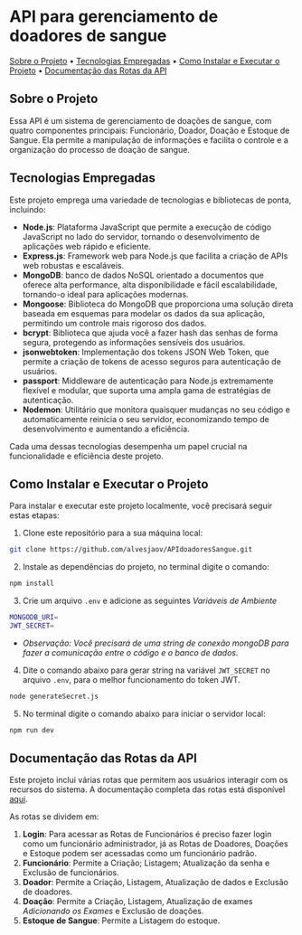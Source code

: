 # API para gerenciamento de doadores de sangue


[Sobre o Projeto](https://github.com/alvesjaov/APIdoadoresSangue#sobre-o-projeto) •
[Tecnologias Empregadas](https://github.com/alvesjaov/APIdoadoresSangue#tecnologias-empregadas) •
[Como Instalar e Executar o Projeto](https://github.com/alvesjaov/APIdoadoresSangue#como-instalar-e-executar-o-projeto) •
[Documentação das Rotas da API](https://github.com/alvesjaov/APIdoadoresSangue#documenta%C3%A7%C3%A3o-das-rotas-da-api)

## Sobre o Projeto

Essa API é um sistema de gerenciamento de doações de sangue, com quatro componentes principais: Funcionário, Doador, Doação e Estoque de Sangue. Ela permite a manipulação de informações e facilita o controle e a organização do processo de doação de sangue.

## Tecnologias Empregadas

Este projeto emprega uma variedade de tecnologias e bibliotecas de ponta, incluindo:

- **Node.js**: Plataforma JavaScript que permite a execução de código JavaScript no lado do servidor, tornando o desenvolvimento de aplicações web rápido e eficiente.
- **Express.js**: Framework web para Node.js que facilita a criação de APIs web robustas e escaláveis.
- **MongoDB**: banco de dados NoSQL orientado a documentos que oferece alta performance, alta disponibilidade e fácil escalabilidade, tornando-o ideal para aplicações modernas.
- **Mongoose**: Biblioteca do MongoDB que proporciona uma solução direta baseada em esquemas para modelar os dados da sua aplicação, permitindo um controle mais rigoroso dos dados.
- **bcrypt**: Biblioteca que ajuda você a fazer hash das senhas de forma segura, protegendo as informações sensíveis dos usuários.
- **jsonwebtoken**: Implementação dos tokens JSON Web Token, que permite a criação de tokens de acesso seguros para autenticação de usuários.
- **passport**: Middleware de autenticação para Node.js extremamente flexível e modular, que suporta uma ampla gama de estratégias de autenticação.
- **Nodemon**: Utilitário que monitora quaisquer mudanças no seu código e automaticamente reinicia o seu servidor, economizando tempo de desenvolvimento e aumentando a eficiência.

Cada uma dessas tecnologias desempenha um papel crucial na funcionalidade e eficiência deste projeto.

## Como Instalar e Executar o Projeto

Para instalar e executar este projeto localmente, você precisará seguir estas etapas:

1. Clone este repositório para a sua máquina local:

```bash
git clone https://github.com/alvesjaov/APIdoadoresSangue.git
```

2. Instale as dependências do projeto, no terminal digite o comando:

```bash
npm install
```

3. Crie um arquivo `.env` e adicione as seguintes *Variáveis de Ambiente*

```bash
MONGODB_URI=
JWT_SECRET=
```

- *Observação: Você precisará de uma string de conexão mongoDB para fazer a comunicação entre o código e o banco de dados.*

4. Dite o comando abaixo para gerar string na variável `JWT_SECRET` no arquivo `.env`, para o melhor funcionamento do token JWT.

```bash
node generateSecret.js
```

5. No terminal digite o comando abaixo para iniciar o servidor local:

```bash
npm run dev
```

## Documentação das Rotas da API

Este projeto inclui várias rotas que permitem aos usuários interagir com os recursos do sistema. A documentação completa das rotas está disponível [aqui](https://apidoadoressangue.vercel.app/api-docs/).

As rotas se dividem em:

1. **Login**: Para acessar as Rotas de Funcionários é preciso fazer login como um funcionário administrador, já as Rotas de Doadores, Doações e Estoque podem ser acessadas como um funcionário padrão.
2. **Funcionário**: Permite a Criação; Listagem; Atualização da senha e Exclusão de funcionários.
3. **Doador**: Permite a Criação, Listagem, Atualização de dados e Exclusão de doadores.
4. **Doação**:  Permite a Criação, Listagem, Atualização de exames *Adicionando os Exames* e Exclusão de doações.
5. **Estoque de Sangue**: Permite a Listagem do estoque.
